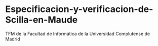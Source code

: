 # Especificacion-y-verificacion-de-Scilla-en-Maude
TFM de la Facultad de Informática de la Universidad Complutense de Madrid
